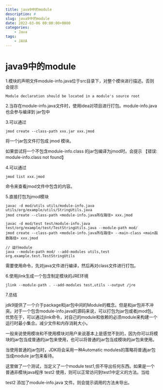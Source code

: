```yaml
---
title: java9中的module
description: #
slug: java9中的module
date: 2022-03-06 00:00:00+0000
categories:
    - Java
tags:
    - JAVA
---
```


# java9中的module

1.模块的声明文件module-info.java位于src目录下，对整个模块进行描述。否则会提示

```
Module declaration should be located in a module's source root
```

2.当存在module-info.java文件时，使用idea对项目进行打包。module-info.java 也会参与编译到 jar包中

3.可以通过

```
jmod create --class-path xxx.jar xxx.jmod
```

将一个jar包文件打包成 jmod 模块。

如果尝试将一个不包含module-info.class 的jar包编译为jmod时。会提示 【错误: module-info.class not found】

4.可以通过

```
jmod list xxx.jmod
```

命令来查看jmod文件中包含的内容。

5.直接打包为jmod模块

```
javac -d mod/utils utils/module-info.java utils/org/example/utils/StringUtils.java
jmod create --class-path <module-info.java所在路径> xxx.jmod

javac -d mod/test test/module-info.java test/org/example/test/TestStringUtils.java --module-path mod/
jmod create --class-path <module-info.java所在路径> --main-class <main函数路径> xxx.jmod

// 运行module
java --module-path mod/ --add-modules utils,test org.example.test.TestStringUtils
```

需要使用命令，先对java文件进行编译，然后再对class文件进行打包。

6.使用jlink生成一个包含制定模块的JRE环境

```
jlink --module-path . --add-modules test,utils --output /jre
```

7.总结

jdk9提供了一个介于package和jar包中间的Module的概念。但是和jar包并不冲突。对于一个包含module-info.java的源码来说，可以打包为jar包或者jmod包。优势在于，可以通过jlink命令，对自己的module和依赖的必须module来构建一个运行时最小集合。减少文件和内存消耗大小。

一般来说使用模块和不使用模块对用户来说基本上是感觉不到的，因为你可以将模块的jar包当成普通的jar包来使用，也可以将普通的jar包当成模块的jar包来使用。

当使用普通的jar包时，JDK将会采用一种Automatic modules的策略将普通jar包当成module jar包来看待。

这里做了一个测试，当定义了一个module test1,但不导出任何东西。如果是一个普通非模块java程序 test2 使用，则可以正常访问到test1中定义的方法。当给

test2 添加了module-info.java 文件。则会提示调用的方法未导出。